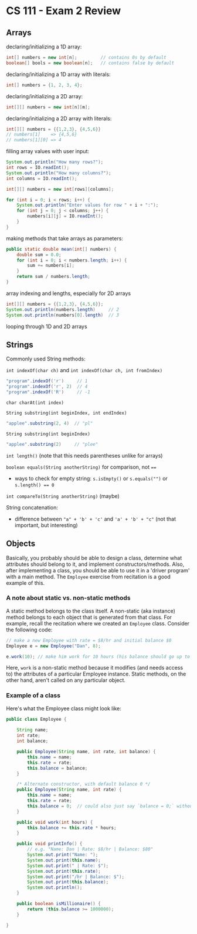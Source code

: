 # CS 111 - Exam 2 Review

## Arrays

declaring/initializing a 1D array:

```java	
int[] numbers = new int[n];         // contains 0s by default
boolean[] bools = new boolean[n];   // contains false by default
```

declaring/initializing a 1D array with literals:

```java
int[] numbers = {1, 2, 3, 4};
```

declaring/initializing a 2D array:

```java
int[][] numbers = new int[n][m];
```

declaring/initializing a 2D array with literals:

```java
int[][] numbers = {{1,2,3}, {4,5,6}}
// numbers[1]    => {4,5,6}
// numbers[1][0] => 4
```

filling array values with user input:

```java
System.out.println("How many rows?");
int rows = IO.readInt();
System.out.println("How many columns?");
int columns = IO.readInt();

int[][] numbers = new int[rows][columns];

for (int i = 0; i < rows; i++) {
	System.out.println("Enter values for row " + i + ":");
	for (int j = 0; j < columns; j++) {
		numbers[i][j] = IO.readInt();
	}
}
```

making methods that take arrays as parameters:

```java
public static double mean(int[] numbers) {
	double sum = 0.0;
	for (int i = 0; i < numbers.length; i++) {
		sum += numbers[i];
	}
	return sum / numbers.length;
}
```

array indexing and lengths, especially for 2D arrays

```java
int[][] numbers = {{1,2,3}, {4,5,6}};
System.out.println(numbers.length)     // 2
System.out.println(numbers[0].length)  // 3
```

looping through 1D and 2D arrays

## Strings

Commonly used String methods:

`int indexOf(char ch)` and `int indexOf(char ch, int fromIndex)`

```java
"program".indexOf('r')     // 1
"program".indexOf('r', 2)  // 4
"program".indexOf('R')     // -1
```

`char charAt(int index)`

`String substring(int beginIndex, int endIndex)`
```java
"applee".substring(2, 4)  // "pl"
```

`String substring(int beginIndex)`
```java
"applee".substring(2)     // "plee"
```

`int length()` (note that this needs parentheses unlike for arrays)

`boolean equals(String anotherString)` for comparison, not `==`
- ways to check for empty string: `s.isEmpty()` or `s.equals("")` or `s.length() == 0`

`int compareTo(String anotherString)` (maybe)

String concatenation:

- difference between `"a" + 'b' + 'c'`  and  `'a' + 'b' + "c"` (not that important, but interesting)

## Objects

Basically, you probably should be able to design a class, determine what
attributes should belong to it, and implement constructors/methods. Also, after
implementing a class, you should be able to use it in a 'driver program' with
a main method. The `Employee` exercise from recitation is a good example of this.

### A note about static vs. non-static methods

A static method belongs to the class itself. A non-static (aka instance) method
belongs to each object that is generated from that class. For example, recall
the recitation where we created an `Employee` class. Consider the following code:

```java
// make a new Employee with rate = $8/hr and initial balance $0
Employee e = new Employee("Dan", 8);

e.work(10);	// make him work for 10 hours (his balance should go up to $80)
```

Here, `work` is a non-static method because it modifies (and needs access to)
the attributes of a particular Employee instance. Static methods, on the other
hand, aren't called on any particular object.

### Example of a class

Here's what the Employee class might look like:

```java
public class Employee {
	
	String name;
	int rate;
	int balance;

	public Employee(String name, int rate, int balance) {
		this.name = name;
		this.rate = rate;
		this.balance = balance;
	}

	/* Alternate constructor, with default balance 0 */
	public Employee(String name, int rate) {
		this.name = name;
		this.rate = rate;
		this.balance = 0;  // could also just say `balance = 0;` without `this`
	}

	public void work(int hours) {
		this.balance += this.rate * hours;
	}

	public void printInfo() {
		// e.g. "Name: Dan | Rate: $8/hr | Balance: $80"
		System.out.print("Name: ");
		System.out.print(this.name);
		System.out.print(" | Rate: $");
		System.out.print(this.rate);
		System.out.print("/hr | Balance: $");
		System.out.print(this.balance);
		System.out.println();
	}

	public boolean isMillionaire() {
		return (this.balance >= 1000000);
	}

}
```
